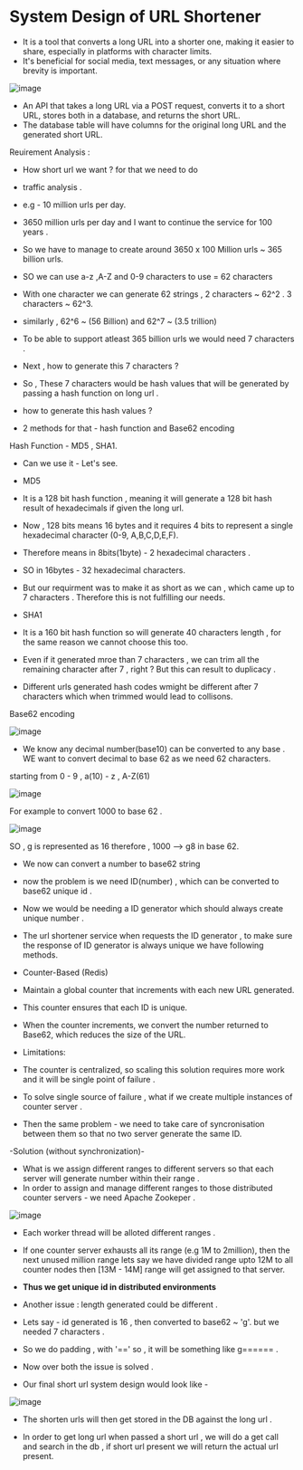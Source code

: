 <h1> System Design of URL Shortener</h1>

- It is a tool that converts a long URL into a shorter one, making it easier to share, especially in platforms with character limits.
- It's beneficial for social media, text messages, or any situation where brevity is important.


![image](https://github.com/user-attachments/assets/cdee4899-dc52-4410-8635-5401b89e283e)

- An API that takes a long URL via a POST request, converts it to a short URL, stores both in a database, and returns the short URL. 
- The database table will have columns for the original long URL and the generated short URL.

Reuirement Analysis :

- How short url we want ? for that we need to do
- traffic analysis .
- e.g - 10 million urls per day.
- 3650 million urls per day  and I want to continue the service for 100 years .
- So we have to manage to create around 3650 x 100 Million urls ~ 365 billion urls.

- SO we can use a-z ,A-Z and 0-9 characters to use = 62 characters
- With one character we can generate 62 strings , 2 characters  ~ 62^2 . 3 characters ~ 62^3.
- similarly , 62^6 ~ (56 Billion) and 62^7 ~ (3.5 trillion)
- To be able to support atleast 365 billion urls we would need 7 characters .


- Next , how to generate this 7 characters ?

- So , These 7 characters would be hash values that will be generated by passing a hash function on long url .
- how to generate this hash values ?

- 2 methods for that - hash function and Base62 encoding


Hash Function - 
MD5 , SHA1.

- Can we use it - Let's see.

- MD5
- It is a 128 bit hash function , meaning it will generate a 128 bit hash result of hexadecimals if given the long url.
- Now , 128 bits means 16 bytes and it requires 4 bits to represent a single hexadecimal character (0-9, A,B,C,D,E,F).
- Therefore means in 8bits(1byte) - 2 hexadecimal characters .
- SO in 16bytes - 32 hexadecimal characters.
- But our requirment was to make it as short as we can , which came up to 7 characters . Therefore this is not fulfilling our needs.

- SHA1
- It is a 160 bit hash function so will generate 40 characters length , for the same reason we cannot choose this too.


- Even if it generated mroe than 7 characters , we can trim all the remaining character after 7 , right ? But this can result to duplicacy .
- Different urls generated hash codes wmight be different after 7 characters which when trimmed would lead to collisons.

Base62 encoding

![image](https://github.com/user-attachments/assets/52fc6d42-a7f5-43bd-a9f6-6aaf86be7c1e)

- We know any decimal number(base10) can be converted to any base . WE want to convert decimal to base 62 as we need 62 characters.

starting from 0 - 9 , a(10) - z , A-Z(61)

![image](https://github.com/user-attachments/assets/8d5ccfd1-1d14-4576-9772-b553e47abadd)


For example to convert 1000 to base 62 .

![image](https://github.com/user-attachments/assets/b0734d12-f2cc-4dbb-b0f1-c72613439596)

SO , g is represented as 16 therefore , 1000 --> g8 in base 62.


- We now can convert a number to base62 string
- now the problem is we need ID(number) , which can be converted to base62 unique id .

- Now we would be needing a ID generator which should always create unique number .

- The url shortener service when requests the ID generator , to make sure the response of ID generator is always unique we have following methods.

- Counter-Based (Redis)

- Maintain a global counter that increments with each new URL generated.
- This counter ensures that each ID is unique.
- When the counter increments, we convert the number returned to Base62, which reduces the size of the URL.

- Limitations:
- The counter is centralized, so scaling this solution requires more work and it will be single point of failure .

- To solve single source of failure , what if we create multiple instances of counter server .
- Then the same problem - we need to take care of syncronisation between them so that no two server generate the same ID.

-Solution (without synchronization)- 
- What is we assign different ranges to different servers so that each server will generate number within their range .
- In order to assign and manage different ranges to those distributed counter servers - we need Apache Zookeper .

![image](https://github.com/user-attachments/assets/e2ad75ad-80b6-49d6-a0d9-61df3c71820f)

- Each worker thread will be alloted different ranges .
- If one counter server exhausts all its range (e.g 1M to 2million), then the next unused million range lets say we have divided range upto 12M to all counter nodes then [13M - 14M] range will get assigned to that server.

- **Thus we get unique id in distributed environments**

- Another issue : length generated could be different . 
- Lets say - id generated is 16 , then converted to base62  ~ 'g'. but we needed 7 characters .

- So we do padding , with '==' so , it will be something like g====== .

- Now over both the issue is solved .

- Our final short url system design would look like -

![image](https://github.com/user-attachments/assets/1c1ab790-dca9-455d-907d-ae8a45686d44)


- The shorten urls will then get stored in the DB against the long url .

- In order to get long url when passed a short url , we will do a get call and search in the db , if short url present we will return the actual url present.

